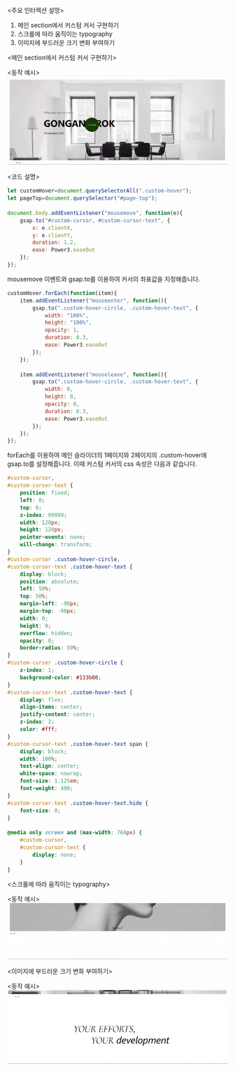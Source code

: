 <주요 인터렉션 설멍>

1. 메인 section에서 커스텀 커서 구현하기
2. 스크롤에 따라 움직이는 typography 
3. 이미지에 부드러운 크기 변화 부여하기


<메인 section에서 커스텀 커서 구현하기>

<동작 예시>
![images](https://github.com/kkii0801/Readme_files/blob/main/images_1/main_section_custom_cursor_GIF.gif?raw=true)

<코드 설명>
``` JavaScript
let customHover=document.querySelectorAll(".custom-hover");
let pageTop=document.querySelector("#page-top");

document.body.addEventListener("mousemove", function(e){
	gsap.to("#custom-cursor, #custom-cursor-text", {
		x: e.clientX,
		y: e.clientY,
		duration: 1.2,
		ease: Power3.easeOut
	});
});
```
mousemove 이벤트와 gsap.to를 이용하여 커서의 좌표값을 지정해줍니다.
``` JavaScript
customHover.forEach(function(item){
	item.addEventListener("mouseenter", function(){
		gsap.to(".custom-hover-circle, .custom-hover-text", {
			width: "100%",
			height: "100%",
			opacity: 1,
			duration: 0.3,
			ease: Power3.easeOut
		});
	});

	item.addEventListener("mouseleave", function(){
		gsap.to(".custom-hover-circle, .custom-hover-text", {
			width: 0,
			height: 0,
			opacity: 0,
			duration: 0.3,
			ease: Power3.easeOut
		});
	});
});
```
forEach를 이용하여 메인 슬라이더의 1페이지와 2페이지의 .custom-hover에 gsap.to를 설정해줍니다.
이때 커스텀 커서의 css 속성은 다음과 같습니다.
``` CSS
#custom-cursor,
#custom-cursor-text {
	position: fixed;
	left: 0;
	top: 0;
	z-index: 99999;
	width: 120px;
	height: 120px;
	pointer-events: none;
	will-change: transform;
}
#custom-cursor .custom-hover-circle,
#custom-cursor-text .custom-hover-text {
	display: block;
	position: absolute;
	left: 50%;
	top: 50%;
	margin-left: -90px;
	margin-top: -90px;
	width: 0;
	height: 0;
	overflow: hidden;
	opacity: 0;
	border-radius: 50%;
}
#custom-cursor .custom-hover-circle {
	z-index: 1;
	background-color: #133b00;
}
#custom-cursor-text .custom-hover-text {
	display: flex;
	align-items: center;
	justify-content: center;
	z-index: 2;
	color: #fff;
}
#custom-cursor-text .custom-hover-text span {
	display: block;
	width: 100%;
	text-align: center;
	white-space: nowrap;
	font-size: 1.125em;
	font-weight: 400;
}
#custom-cursor-text .custom-hover-text.hide {
	font-size: 0;
}

@media only screen and (max-width: 768px) {
	#custom-cursor,
	#custom-cursor-text {
		display: none;
	}
}
```

<스크롤에 따라 움직이는 typography>

<동작 예시>
![images](https://github.com/kkii0801/Readme_files/blob/main/images_1/typotext_GIF.gif?raw=true)

<이미지에 부드러운 크기 변화 부여하기>

<동작 예시>
![images](https://github.com/kkii0801/Readme_files/blob/main/images_1/css_GIF.gif?raw=true)
